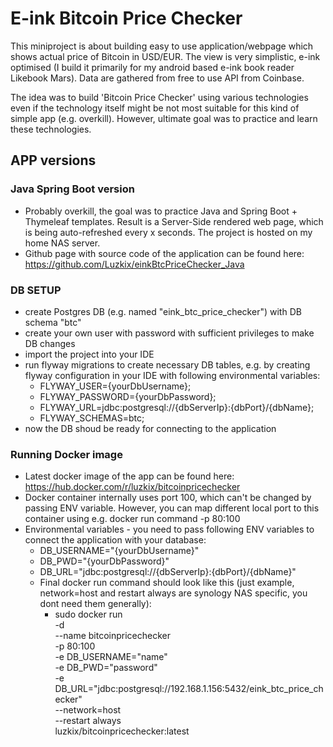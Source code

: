 # E-ink Bitcoin Price Checker

This miniproject is about building easy to use application/webpage which shows actual price of Bitcoin in USD/EUR. The view is very simplistic, e-ink optimised (I build it primarily for my android based e-ink book reader Likebook Mars). Data are gathered from free to use API from Coinbase.

The idea was to build 'Bitcoin Price Checker' using various technologies even if the technology itself might be not most suitable for this kind of simple app (e.g. overkill). However, ultimate goal was to practice and learn these technologies.


## APP versions

### Java Spring Boot version
- Probably overkill, the goal was to practice Java and Spring Boot + Thymeleaf templates. Result is a Server-Side rendered web page, which is being auto-refreshed every x seconds. The project is hosted on my home NAS server.
- Github page with source code of the application can be found here: https://github.com/Luzkix/einkBtcPriceChecker_Java

### DB SETUP
- create Postgres DB (e.g. named "eink_btc_price_checker") with DB schema "btc"
- create your own user with password with sufficient privileges to make DB changes
- import the project into your IDE
- run flyway migrations to create necessary DB tables, e.g. by creating flyway configuration in your IDE with following environmental variables:
  - FLYWAY_USER={yourDbUsername};
  - FLYWAY_PASSWORD={yourDbPassword};
  - FLYWAY_URL=jdbc:postgresql://{dbServerIp}:{dbPort}/{dbName};
  - FLYWAY_SCHEMAS=btc;
- now the DB shoud be ready for connecting to the application

### Running Docker image

- Latest docker image of the app can be found here: https://hub.docker.com/r/luzkix/bitcoinpricechecker
- Docker container internally uses port 100, which can't be changed by passing ENV variable. However, you can map different local port to this container using e.g. docker run command -p 80:100
- Environmental variables - you need to pass following ENV variables to connect the application with your database:
  - DB_USERNAME="{yourDbUsername}"
  - DB_PWD="{yourDbPassword}"
  - DB_URL="jdbc:postgresql://{dbServerIp}:{dbPort}/{dbName}"
  - Final docker run command should look like this (just example, network=host and restart always are synology NAS specific, you dont need them generally):
    - sudo docker run \
        -d \
        --name bitcoinpricechecker \
        -p 80:100 \
        -e DB_USERNAME="name" \
        -e DB_PWD="password" \
        -e DB_URL="jdbc:postgresql://192.168.1.156:5432/eink_btc_price_checker" \
        --network=host \
        --restart always \
        luzkix/bitcoinpricechecker:latest